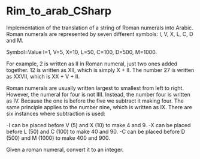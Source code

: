 # Rim_to_arab_CSharp
Implementation of the translation of a string of Roman numerals into Arabic.
Roman numerals are represented by seven different symbols: I, V, X, L, C, D and M.

Symbol=Value
I=1,
V=5,
X=10,
L=50,
C=100,
D=500,
M=1000.

For example, 2 is written as II in Roman numeral, just two ones added together. 12 is written as XII, which is simply X + II. The number 27 is written as XXVII, which is XX + V + II.

Roman numerals are usually written largest to smallest from left to right. However, the numeral for four is not IIII. Instead, the number four is written as IV. Because the one is before the five we subtract it making four. The same principle applies to the number nine, which is written as IX. There are six instances where subtraction is used:

-I can be placed before V (5) and X (10) to make 4 and 9. 
-X can be placed before L (50) and C (100) to make 40 and 90. 
-C can be placed before D (500) and M (1000) to make 400 and 900.

Given a roman numeral, convert it to an integer.
